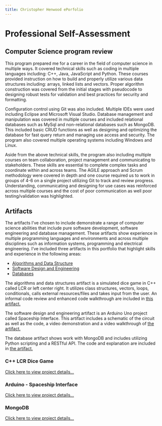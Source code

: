 ```yaml
---
title: Christopher Henwood ePorfolio
---
```


# Professional Self-Assessment
## Computer Science program review

<p>	This program prepared me for a career in the field of computer science in multiple ways. It covered technical skills such as coding in multiple languages including: C++, Java, JavaScript and Python. These courses provided instruction on how to build and properly utilize various data structures including: arrays, linked lists and vectors. Proper algorithm construction was covered from the initial stages with pseudocode to designing robust tests for validation and best practices for security and formatting.</p>

<p>Configuration control using Git was also included. Multiple IDEs were used including Eclipse and Microsoft Visual Studio. Database management and manipulation was covered in multiple courses and included relational databases such as MySql and non-relational databases such as MongoDB. This included basic CRUD functions as well as designing and optimizing the database for fast query return and managing use access and security. The program also covered multiple operating systems including Windows and Linux.</p>

<p>	Aside from the above technical skills, the program also including multiple courses on team collaboration, project management and communicating to stakeholders. These skills are essential to complete complex tasks and coordinate within and across teams. The AGILE approach and Scrum methodology were covered in depth and one course required us to work in groups of 4-6 on a single project utilizing Git to track and review progress. Understanding, communicating and designing for use cases was reinforced across multiple courses and the cost of poor communication as well poor testing/validation was highlighted.</p>

## Artifacts
<p>     The artifacts I’ve chosen to include demonstrate a range of computer science abilities that include pure software development, software engineering and database management. These artifacts show experience in multiple programming languages and environments and across multiple disciplines such as information systems, programming and electrical engineering. I’ve included three artifacts in this portfolio that highlight skills and experience in the following areas: </p>

* [Algorithms and Data Structure](lcr.md)
* [Software Design and Engineering](arduino.md)
* [Databases](mongo.md)

The algorithms and data structures artifact is a simulated dice game in C++ called LCR or left center right. It utilizes class structures, vectors, loops, conditionals, calls external resources/files and takes input from the user. An informal code review and enhanced code walkthrough are included in [this artifact.](lcr.md)

The software design and engineering artifact is an Arduino Uno project called Spaceship Interface. This artifact includes a schematic of the circuit as well as the code, a video demonstration and a video walkthrough of [the artifact.](arduino.md)

The database artifact shows work with MongoDB and includes utilizing Python scripting and a RESTful API. The code and explanation are included in [the artifact.](mongo.md)


### C++ LCR Dice Game

[Click here to view project details...](lcr.md)

### Arduino - Spaceship Interface

[Click here to view project details...](arduino.md)

### MongoDB

[Click here to view project details... ](mongo.md)
